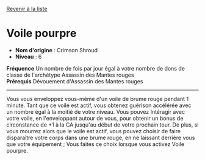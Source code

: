 [Revenir à la liste](list.md)

# Voile pourpre

 * **Nom d'origine** : Crimson Shroud
 * **Niveau** : 6


<p><span id="ctl00_MainContent_DetailedOutput"><strong>Fréquence</strong> Un nombre de fois par jour égal à votre nombre de dons de classe de l'archétype Assassin des Mantes rouges<br><strong>Prérequis</strong> Dévouement d'Assassin des Mantes rouges<br></span></p>
<hr>
<p>Vous vous enveloppez vous-même d'un voile de brume rouge pendant 1 minute. Tant que ce voile est actif, vous obtenez guérison accélérée avec un nombre égal à la moitié de votre niveau. Vous pouvez Intéragir avec votre voile, en l'enveloppant autour de vous, pour obtenir un bonus de circonstance de +1 à la CA jusqu'au début de votre prochain tour. De plus, si vous mourrez alors que le voile est actif, vous pouvez choisir de faire disparaître votre corps dans une brume rouge, en ne laissant derrière vous que votre équipement ; Vous faites ce choix lorsque vous activez Voile pourpre.&nbsp;</p>